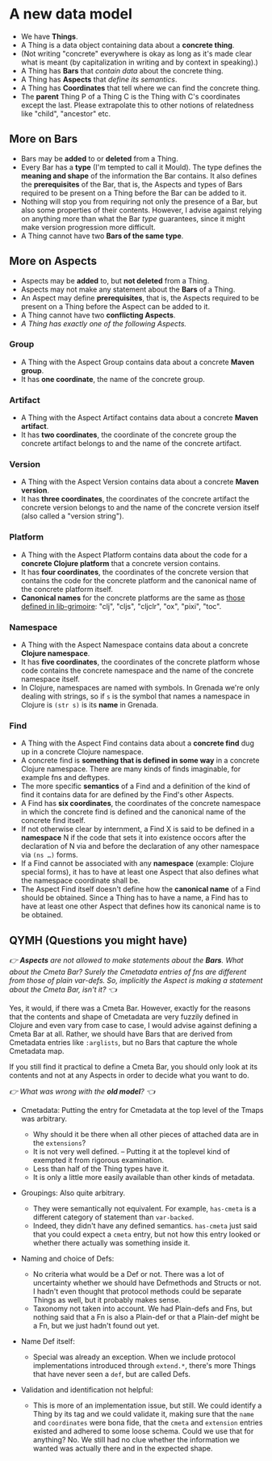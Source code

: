 # A new data model

 - We have **Things**.
 - A Thing is a data object containing data about a **concrete thing**.
 - (Not writing "concrete" everywhere is okay as long as it's made clear what is
   meant (by capitalization in writing and by context in speaking).)
 - A Thing has **Bars** that *contain data* about the concrete thing.
 - A Thing has **Aspects** that *define its semantics*.
 - A Thing has **Coordinates** that tell where we can find the concrete thing.
 - The **parent** Thing P of a Thing C is the Thing with C's coordinates except the
   last. Please extrapolate this to other notions of relatedness like "child",
   "ancestor" etc.

## More on Bars

 - Bars may be **added** to or **deleted** from a Thing.
 - Every Bar has a **type** (I'm tempted to call it Mould). The type defines the
   **meaning and shape** of the information the Bar contains. It also defines
   the **prerequisites** of the Bar, that is, the Aspects and types of Bars
   required to be present on a Thing before the Bar can be added to it.
 - Nothing will stop you from requiring not only the presence of a Bar, but also
   some properties of their contents. However, I advise against relying on
   anything more than what the Bar *type* guarantees, since it might make
   version progression more difficult.
 - A Thing cannot have two **Bars of the same type**.

## More on Aspects

 - Aspects may be **added** to, but **not deleted** from a Thing.
 - Aspects may not make any statement about the **Bars** of a Thing.
 - An Aspect may define **prerequisites**, that is, the Aspects required to be
   present on a Thing before the Aspect can be added to it.
 - A Thing cannot have two **conflicting Aspects**.
 - *A Thing has exactly one of the following Aspects.*

### Group

 - A Thing with the Aspect Group contains data about a concrete **Maven group**.
 - It has **one coordinate**, the name of the concrete group.

### Artifact

 - A Thing with the Aspect Artifact contains data about a concrete **Maven
   artifact**.
 - It has **two coordinates**, the coordinate of the concrete group the concrete
   artifact belongs to and the name of the concrete artifact.

### Version

 - A Thing with the Aspect Version contains data about a concrete **Maven
   version**.
 - It has **three coordinates**, the coordinates of the concrete artifact the
   concrete version belongs to and the name of the concrete version itself (also
   called a "version string").

### Platform

 - A Thing with the Aspect Platform contains data about the code for a
   **concrete Clojure platform** that a concrete version contains.
 - It has **four coordinates**, the coordinates of the concrete version that
   contains the code for the concrete platform and the canonical name of the
   concrete platform itself.
 - **Canonical names** for the concrete platforms are the same as [those defined
   in
   lib-grimoire](https://github.com/clojure-grimoire/lib-grimoire/blob/master/src/grimoire/util.clj#L40-L53):
   "clj", "cljs", "cljclr", "ox", "pixi", "toc".

### Namespace

 - A Thing with the Aspect Namespace contains data about a concrete **Clojure
   namespace**.
 - It has **five coordinates**, the coordinates of the concrete platform whose
   code contains the concrete namespace and the name of the concrete namespace
   itself.
 - In Clojure, namespaces are named with symbols. In Grenada we're only dealing
   with strings, so if `s` is the symbol that names a namespace in Clojure is
   `(str s)` is its **name** in Grenada.

### Find

 - A Thing with the Aspect Find contains data about a **concrete find** dug up
   in a concrete Clojure namespace.
 - A concrete find is **something that is defined in some way** in a concrete
   Clojure namespace. There are many kinds of finds imaginable, for example fns
   and deftypes.
 - The more specific **semantics** of a Find and a definition of the kind of
   find it contains data for are defined by the Find's other Aspects.
 - A Find has **six coordinates**, the coordinates of the concrete namespace in
   which the concrete find is defined and the canonical name of the concrete
   find itself.
 - If not otherwise clear by internment, a Find X is said to be defined in a
   **namespace** N if the code that sets it into existence occors after the
   declaration of N via and before the declaration of any other namespace via
   `(ns …)` forms.
 - If a Find cannot be associated with any **namespace** (example: Clojure
   special forms), it has to have at least one Aspect that also defines what the
   namespace coordinate shall be.
 - The Aspect Find itself doesn't define how the **canonical name** of a Find
   should be obtained. Since a Thing has to have a name, a Find has to have at
   least one other Aspect that defines how its canonical name is to be obtained.


## QYMH (Questions you might have)

_👉 **Aspects** are not allowed to make statements about the **Bars**. What about
the Cmeta Bar? Surely the Cmetadata entries of fns are different from those of
plain var-defs. So, implicitly the Aspect is making a statement about the Cmeta
Bar, isn't it? 👈_

Yes, it would, if there was a Cmeta Bar. However, exactly for the reasons that
the contents and shape of Cmetadata are very fuzzily defined in Clojure and even
vary from case to case, I would advise against defining a Cmeta Bar at all.
Rather, we should have Bars that are derived from Cmetadata entries like
`:arglists`, but no Bars that capture the whole Cmetadata map.

If you still find it practical to define a Cmeta Bar, you should only look at
its contents and not at any Aspects in order to decide what you want to do.

_👉 What was wrong with the **old model**? 👈_

 - Cmetadata: Putting the entry for Cmetadata at the top level of the Tmaps was
   arbitrary.
    - Why should it be there when all other pieces of attached data are in the
      `extensions`?
    - It is not very well defined. – Putting it at the toplevel kind of exempted
      it from rigorous examination.
    - Less than half of the Thing types have it.
    - It is only a little more easily available than other kinds of metadata.

 - Groupings: Also quite arbitrary.
    - They were semantically not equivalent. For example, `has-cmeta` is a
      different category of statement than `var-backed`.
    - Indeed, they didn't have any defined semantics. `has-cmeta` just said that
      you could expect a `cmeta` entry, but not how this entry looked or whether
      there actually was something inside it.

 - Naming and choice of Defs:
    - No criteria what would be a Def or not. There was a lot of uncertainty
      whether we should have Defmethods and Structs or not. I hadn't even
      thought that protocol methods could be separate Things as well, but it
      probably makes sense.
    - Taxonomy not taken into account. We had Plain-defs and Fns, but nothing
      said that a Fn is also a Plain-def or that a Plain-def might be a Fn, but
      we just hadn't found out yet.

 - Name Def itself:
    - Special was already an exception. When we include protocol implementations
      introduced through `extend.*`, there's more Things that have never seen a
      `def`, but are called Defs.

 - Validation and identification not helpful:
    - This is more of an implementation issue, but still. We could identify a
      Thing by its tag and we could validate it, making sure that the `name` and
      `coordinates` were bona fide, that the `cmeta` and `extension` entries
      existed and adhered to some loose schema. Could we use that for anything?
      No. We still had no clue whether the information we wanted was actually
      there and in the expected shape.
